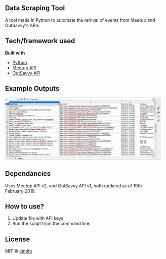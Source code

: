 ## Data Scraping Tool
A tool made in Python to automate the retrival of events from Meetup and OutSavvy's APIs

## Tech/framework used
<b>Built with</b>
- [Python](https://www.python.org/)
- [Meetup API](https://secure.meetup.com/meetup_api)
- [OutSavvy API](https://partners.outsavvy.com/developer/quickstart)

## Example Outputs
<img src="screenshot_1.png" />

## Dependancies
Uses Meetup API v2, and OutSavvy API v1, both updated as of 19th February 2019.

## How to use?
1) Update file with API keys
2) Run the script from the command line.

## License
MIT © [cjntifo]()
